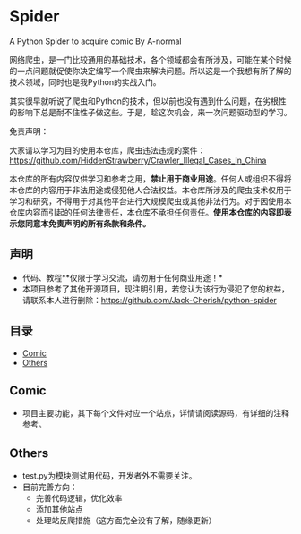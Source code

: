 # Spider
A Python Spider to acquire comic By A-normal

网络爬虫，是一门比较通用的基础技术，各个领域都会有所涉及，可能在某个时候的一点问题就促使你决定编写一个爬虫来解决问题。所以这是一个我想有所了解的技术领域，同时也是我Python的实战入门。

其实很早就听说了爬虫和Python的技术，但以前也没有遇到什么问题，在劣根性的影响下总是耐不住性子做这些。于是，趁这次机会，来一次问题驱动型的学习。

免责声明：

大家请以学习为目的使用本仓库，爬虫违法违规的案件：https://github.com/HiddenStrawberry/Crawler_Illegal_Cases_In_China

本仓库的所有内容仅供学习和参考之用，**禁止用于商业用途**。任何人或组织不得将本仓库的内容用于非法用途或侵犯他人合法权益。本仓库所涉及的爬虫技术仅用于学习和研究，不得用于对其他平台进行大规模爬虫或其他非法行为。对于因使用本仓库内容而引起的任何法律责任，本仓库不承担任何责任。**使用本仓库的内容即表示您同意本免责声明的所有条款和条件。**

## 声明

* 代码、教程**仅限于学习交流，请勿用于任何商业用途！*
* 本项目参考了其他开源项目，现注明引用，若您认为该行为侵犯了您的权益，请联系本人进行删除：https://github.com/Jack-Cherish/python-spider

## 目录

* [Comic](#comic)
* [Others](#others)

## Comic

* 项目主要功能，其下每个文件对应一个站点，详情请阅读源码，有详细的注释参考。

## Others
* test.py为模块测试用代码，开发者外不需要关注。
* 目前完善方向：
    * 完善代码逻辑，优化效率
    * 添加其他站点
    * 处理站反爬措施（这方面完全没有了解，随缘更新）